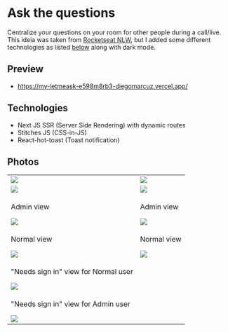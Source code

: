 # Ask the questions
Centralize your questions on your room for other people during a call/live.
This ideia was taken from [Rocketseat NLW](https://github.com/rocketseat-education/nlw-06-reactjs), but I added some different technologies as listed [below](https://github.com/diegomarcuz/my-letmeask#technologies) along with dark mode. 


## Preview
- https://my-letmeask-e598m8rb3-diegomarcuz.vercel.app/


## Technologies
- Next JS SSR (Server Side Rendering) with dynamic routes
- Stitches JS (CSS-in-JS)
- React-hot-toast (Toast notification)

## Photos



<table>
  <tr>
    <td><img src="https://user-images.githubusercontent.com/37422384/125203784-671ac200-e250-11eb-90c8-768aa3adcd19.png"/></td>
      <td><img src="https://user-images.githubusercontent.com/37422384/125204737-24a7b400-e255-11eb-8ccf-bd6758e88d51.gif"/></td>
  </tr>  
   <tr>
   <td><img src="https://user-images.githubusercontent.com/37422384/125204645-9f240400-e254-11eb-8791-791461b80951.png"/></td>
   <td><img src="https://user-images.githubusercontent.com/37422384/125204712-017d0480-e255-11eb-82fa-1a81df85cdfb.gif"/></td>
  </tr> 
   <tr>
    <td>
      <p>Admin view</p>
      <img src="https://user-images.githubusercontent.com/37422384/125205017-8c123380-e256-11eb-8901-91d7d06d9805.gif"/>
     </td>
     <td>
       <p>Admin view</p>
      <img src="https://user-images.githubusercontent.com/37422384/125205065-c8de2a80-e256-11eb-9456-37ced22e7cc6.png"/>
     </td>
  </tr> 
   <tr>
    <td>
      <p>Normal view</p>
      <img src="https://user-images.githubusercontent.com/37422384/125205134-34c09300-e257-11eb-81e3-237247ab99d8.gif"/>
     </td>
     <td>
      <p>Normal view</p>
      <img src="https://user-images.githubusercontent.com/37422384/125205191-72252080-e257-11eb-8a11-66afa94e1a59.png"/>
     </td>
  </tr> 
   <tr>
    <td>
      <p>"Needs sign in" view for Normal user</p>
      <img src="https://user-images.githubusercontent.com/37422384/125205239-a6004600-e257-11eb-9ddc-dc513eb367b9.png"/>
     </td>
  </tr> 
  <tr>
    <td>
      <p>"Needs sign in" view for Admin user</p>
      <img src="https://user-images.githubusercontent.com/37422384/125205283-dd6ef280-e257-11eb-989c-8dc732e1fedf.png"/>
     </td>
  </tr>
</table>
